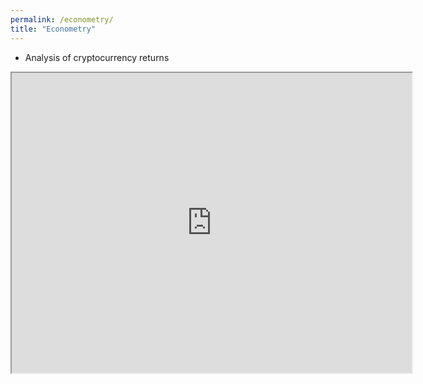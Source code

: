 ```yaml
---
permalink: /econometry/
title: "Econometry"
---
```


- Analysis of cryptocurrency returns
<iframe src="https://drive.google.com/file/d/1SBBfRjxtn53CBl1ahbs3I9fnq713jAvZ/preview" width="640" height="480" allow="autoplay"></iframe>
